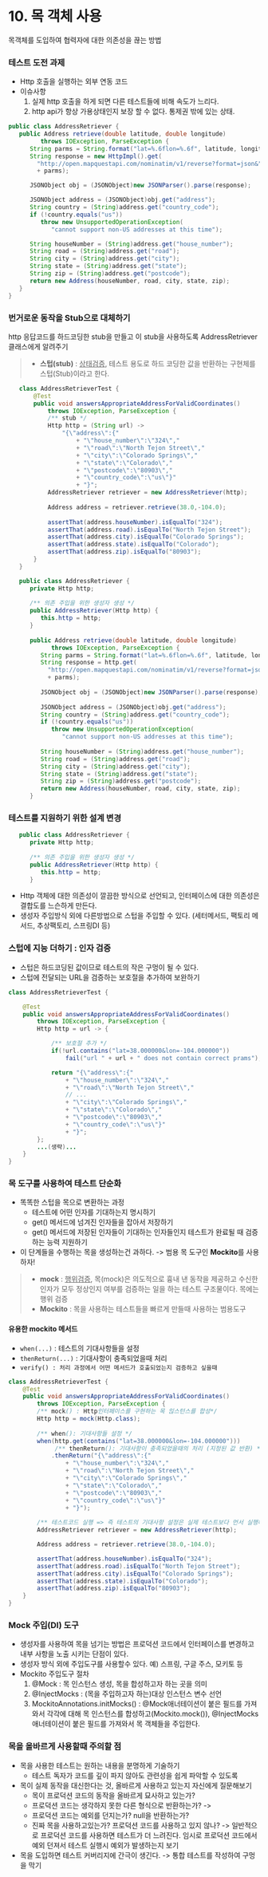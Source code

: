 # 10. 목 객체 사용

목객체를 도입하여 협력자에 대한 의존성을 끊는 방법
 
 ### 테스트 도전 과제
 - Http 호출을 실행하는 외부 연동 코드
 - 이슈사항 
     1. 실제 http 호출을 하게 되면 다른 테스트들에 비해 속도가 느리다.
     2. http api가 항상 가용상태인지 보장 할 수 없다. 통제권 밖에 있는 상태.

```java
public class AddressRetriever {
   public Address retrieve(double latitude, double longitude)
         throws IOException, ParseException {
      String parms = String.format("lat=%.6flon=%.6f", latitude, longitude);
      String response = new HttpImpl().get(
        "http://open.mapquestapi.com/nominatim/v1/reverse?format=json&"
        + parms);

      JSONObject obj = (JSONObject)new JSONParser().parse(response);

      JSONObject address = (JSONObject)obj.get("address");
      String country = (String)address.get("country_code");
      if (!country.equals("us"))
         throw new UnsupportedOperationException(
            "cannot support non-US addresses at this time");

      String houseNumber = (String)address.get("house_number");
      String road = (String)address.get("road");
      String city = (String)address.get("city");
      String state = (String)address.get("state");
      String zip = (String)address.get("postcode");
      return new Address(houseNumber, road, city, state, zip);
   }
}
```
     
### 번거로운 동작을 Stub으로 대체하기
http 응답코드를 하드코딩한 stub을 만들고 이 stub을 사용하도록 AddressRetriever 클래스에게 알려주기
> - **스텁(stub)** : <u>상태검증</u>, 테스트 용도로 하드 코딩한 값을 반환하는 구현체를 스텁(Stub)이라고 한다.
  
```java
   class AddressRetrieverTest {
       @Test
       public void answersAppropriateAddressForValidCoordinates()
           throws IOException, ParseException {
           /** stub */
           Http http = (String url) ->
               "{\"address\":{"
                   + "\"house_number\":\"324\","
                   + "\"road\":\"North Tejon Street\","
                   + "\"city\":\"Colorado Springs\","
                   + "\"state\":\"Colorado\","
                   + "\"postcode\":\"80903\","
                   + "\"country_code\":\"us\"}"
                   + "}";
           AddressRetriever retriever = new AddressRetriever(http);
   
           Address address = retriever.retrieve(38.0,-104.0);
   
           assertThat(address.houseNumber).isEqualTo("324");
           assertThat(address.road).isEqualTo("North Tejon Street");
           assertThat(address.city).isEqualTo("Colorado Springs");
           assertThat(address.state).isEqualTo("Colorado");
           assertThat(address.zip).isEqualTo("80903");
       }
   }
```
```java
   public class AddressRetriever {
      private Http http;
   
      /** 의존 주입을 위한 생성자 생성 */
      public AddressRetriever(Http http) {
         this.http = http;
      }
   
      public Address retrieve(double latitude, double longitude)
            throws IOException, ParseException {
         String parms = String.format("lat=%.6flon=%.6f", latitude, longitude);
         String response = http.get(
           "http://open.mapquestapi.com/nominatim/v1/reverse?format=json&"
           + parms);
   
         JSONObject obj = (JSONObject)new JSONParser().parse(response);
   
         JSONObject address = (JSONObject)obj.get("address");
         String country = (String)address.get("country_code");
         if (!country.equals("us"))
            throw new UnsupportedOperationException(
               "cannot support non-US addresses at this time");
   
         String houseNumber = (String)address.get("house_number");
         String road = (String)address.get("road");
         String city = (String)address.get("city");
         String state = (String)address.get("state");
         String zip = (String)address.get("postcode");
         return new Address(houseNumber, road, city, state, zip);
      }

```
        
### 테스트를 지원하기 위한 설계 변경
```java
   public class AddressRetriever {
      private Http http;
   
      /** 의존 주입을 위한 생성자 생성 */
      public AddressRetriever(Http http) {
         this.http = http;
      }
```
- Http 객체에 대한 의존성이 깔끔한 방식으로 선언되고, 인터페이스에 대한 의존성은 결합도를 느슨하게 만든다.
- 생성자 주입방식 외에 다른방법으로 스텁을 주입할 수 있다. (세터메서드, 팩토리 메서드, 추상팩토리, 스프링DI 등)

### 스텁에 지능 더하기 : 인자 검증
- 스텁은 하드코딩된 값이므로 테스트의 작은 구멍이 될 수 있다.
- 스텁에 전달되는 URL을 검증하는 보호절을 추가하여 보완하기 

```java
class AddressRetrieverTest {

    @Test
    public void answersAppropriateAddressForValidCoordinates()
        throws IOException, ParseException {
        Http http = url -> {

            /** 보호절 추가 */
            if(!url.contains("lat=38.000000&lon=-104.000000"))
                fail("url " + url + " does not contain correct prams");

            return "{\"address\":{"
                + "\"house_number\":\"324\","
                + "\"road\":\"North Tejon Street\","
                // ...
                + "\"city\":\"Colorado Springs\","
                + "\"state\":\"Colorado\","
                + "\"postcode\":\"80903\","
                + "\"country_code\":\"us\"}"
                + "}";
        };
        ...(생략)...
    }
}
```

### 목 도구를 사용하여 테스트 단순화
- 똑똑한 스텁을 목으로 변환하는 과정
    - 테스트에 어떤 인자를 기대하는지 명시하기
    - get() 메서드에 넘겨진 인자들을 잡아서 저장하기
    - get() 메서드에 저장된 인자들이 기대하는 인자들인지 테스트가 완료될 때 검증하는 능력 지원하기
- 이 단계들을 수행하는 목을 생성하는건 과하다. -> 범용 목 도구인 **Mockito**를 사용하자!
 > - **mock** : <u>행위검증</u>, 목(mock)은 의도적으로 흉내 낸 동작을 제공하고 수신한 인자가 모두 정상인지 여부를 검증하는 일을 하는 테스트 구조물이다.
         목에는 행위 검증
 > - **Mockito** : 목을 사용하는 테스트들을 빠르게 만들때 사용하는 범용도구
  
####  유용한 mockito 메서드
- `when(...)` : 테스트의 기대사항들을 설정
- `thenReturn(...)` : 기대사항이 충족되었을때 처리
- `verify() : 처리 과정에서 어떤 메서드가 호출되었는지 검증하고 싶을때`

```java
class AddressRetrieverTest {
    @Test
    public void answersAppropriateAddressForValidCoordinates()
        throws IOException, ParseException {
        /** mock() : Http인터페이스를 구현하는 목 읺스턴스를 합성*/
        Http http = mock(Http.class);
        
        /** when(): 기대사항들 설정 */
        when(http.get(contains("lat=38.000000&lon=-104.000000")))
             /** thenReturn(): 기대사항이 충족되었을때의 처리 (지정된 값 반환) */
            .thenReturn("{\"address\":{"
                + "\"house_number\":\"324\","
                + "\"road\":\"North Tejon Street\","
                + "\"city\":\"Colorado Springs\","
                + "\"state\":\"Colorado\","
                + "\"postcode\":\"80903\","
                + "\"country_code\":\"us\"}"
                + "}");
            
        /** 테스트코드 실행 => 즉 테스트의 기대사항 설정은 실제 테스트보다 먼서 실행헤야 한다.!*/
        AddressRetriever retriever = new AddressRetriever(http);

        Address address = retriever.retrieve(38.0,-104.0);

        assertThat(address.houseNumber).isEqualTo("324");
        assertThat(address.road).isEqualTo("North Tejon Street");
        assertThat(address.city).isEqualTo("Colorado Springs");
        assertThat(address.state).isEqualTo("Colorado");
        assertThat(address.zip).isEqualTo("80903");
    }
}
```

### Mock 주입(DI) 도구
- 생성자를 사용하여 목을 넘기는 방법은 프로덕션 코드에서 인터페이스를 변경하고 내부 사항을 노출 시키는 단점이 있다.
- 생성자 방식 외에 주입도구를 사용할수 있다. 예) 스프링, 구글 주스, 모키토 등
- Mockito 주입도구 절차
    1. @Mock : 목 인스턴스 생성, 목을 합성하고자 하는 곳을 의미
    2. @InjectMocks : (목을 주입하고자 하는)대상 인스턴스 변수 선언
    3. MockitoAnnotations.initMocks() : @Mock애너테이션이 붙은 필드를 가져와서 각각에 대해 목 인스턴스를 합성하고(Mockito.mock()),
        @InjectMocks 애너테이션이 붙은 필드를 가져와서 목 객체들을 주입한다.


### 목을 올바르게 사용할때 주의할 점
- 목을 사용한 테스트는 원하는 내용을 분명하게 기술하기
    - 테스트 독자가 코드를 깊이 파지 않아도 관련성을 쉽게 파악할 수 있도록
- 목이 실제 동작을 대신한다는 것, 올바르게 사용하고 있는지 자신에게 질문해보기
    - 목이 프로덕션 코드의 동작을 올바르게 묘사하고 있는가?
    - 프로덕션 코드는 생각하지 못한 다른 형식으로 반환하는가? -> 
    - 프로덕션 코드는 예외를 던지는가? null을 반환하는가?
    - 진짜 목을 사용하고있는가? 프로덕션 코드를 사용하고 있지 않나? -> 일반적으로 프로덕션 코드를 사용하면 테스트가 더 느려진다. 임시로 프로덕션 코드에서 예외 던져서 테스트 실행시 예외가 발생하는지 보기
- 목을 도입하면 테스트 커버리지에 간극이 생긴다. -> 통합 테스트를 작성하여 구멍을 막기

        
